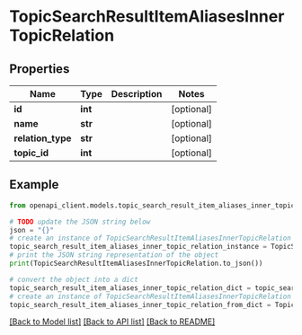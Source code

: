 # TopicSearchResultItemAliasesInnerTopicRelation


## Properties

Name | Type | Description | Notes
------------ | ------------- | ------------- | -------------
**id** | **int** |  | [optional] 
**name** | **str** |  | [optional] 
**relation_type** | **str** |  | [optional] 
**topic_id** | **int** |  | [optional] 

## Example

```python
from openapi_client.models.topic_search_result_item_aliases_inner_topic_relation import TopicSearchResultItemAliasesInnerTopicRelation

# TODO update the JSON string below
json = "{}"
# create an instance of TopicSearchResultItemAliasesInnerTopicRelation from a JSON string
topic_search_result_item_aliases_inner_topic_relation_instance = TopicSearchResultItemAliasesInnerTopicRelation.from_json(json)
# print the JSON string representation of the object
print(TopicSearchResultItemAliasesInnerTopicRelation.to_json())

# convert the object into a dict
topic_search_result_item_aliases_inner_topic_relation_dict = topic_search_result_item_aliases_inner_topic_relation_instance.to_dict()
# create an instance of TopicSearchResultItemAliasesInnerTopicRelation from a dict
topic_search_result_item_aliases_inner_topic_relation_from_dict = TopicSearchResultItemAliasesInnerTopicRelation.from_dict(topic_search_result_item_aliases_inner_topic_relation_dict)
```
[[Back to Model list]](../README.md#documentation-for-models) [[Back to API list]](../README.md#documentation-for-api-endpoints) [[Back to README]](../README.md)


